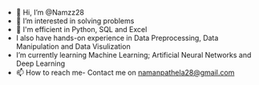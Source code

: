 - 👋 Hi, I’m @Namzz28
- 👀 I’m interested in solving problems
- 🌱 I'm efficient in Python, SQL and Excel
-  I also have hands-on experience in Data Preprocessing, Data Manipulation and Data Visulization
-  I’m currently learning Machine Learning; Artificial Neural Networks and Deep Learning
- 📫 How to reach me- Contact me on namanpathela28@gmail.com

<!---
Namzz28/Namzz28 is a ✨ special ✨ repository because its `README.md` (this file) appears on your GitHub profile.
You can click the Preview link to take a look at your changes.
--->
